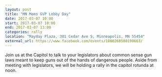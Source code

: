 ```yaml
---
layout: post
title: "MN Moms GVP Lobby Day"
date: 2017-03-07 10:00
start: 2017-03-07 10:00
end: 2017-03-07 13:00
categories: rally
location: "Mayday Plaza, 301 Cedar Ave S, Minneapolis, MN 55454"
external_url: https://www.facebook.com/events/1800268580190663/
---
```

Join us at the Capitol to talk to your legislators about common sense gun laws meant to keep guns out of the hands of dangerous people. Aside from meeting with legislators, we will be holding a rally in the capitol rotunda at noon.
